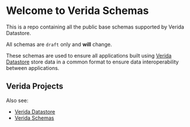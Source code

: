 
# Welcome to Verida Schemas

This is a repo containing all the public base schemas supported by Verida Datastore.

All schemas are `draft` only and **will** change.

These schemas are used to ensure all applications built using [Verida Datastore](http://www.github.com/verida/datastore) store data in a common format to ensure data interoperability between applications.

## Verida Projects

Also see:

- [Verida Datastore](http://www.github.com/verida/datastore)
- [Verida Schemas](http://www.github.com/verida/schemas)